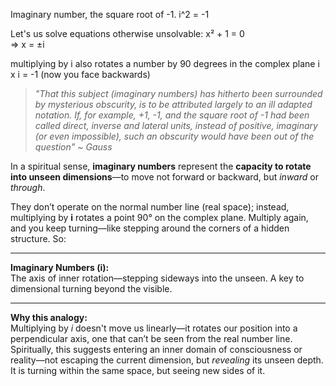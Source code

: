 Imaginary number, the square root of -1. 
i^2 = -1

Let's us solve equations otherwise unsolvable:
x² + 1 = 0  
⇒ x = ±i

multiplying by i also rotates a number by 90 degrees in the complex plane i x i = -1 (now you face backwards)

> *"That this subject (imaginary numbers) has hitherto been surrounded by mysterious obscurity, is to be attributed largely to an ill adapted notation. If, for example, +1, -1, and the square root of -1 had been called direct, inverse and lateral units, instead of positive, imaginary (or even impossible), such an obscurity would have been out of the question"
> ~ Gauss*

In a spiritual sense, **imaginary numbers** represent the **capacity to rotate into unseen dimensions**—to move not forward or backward, but _inward_ or _through_.

They don’t operate on the normal number line (real space); instead, multiplying by **i** rotates a point 90° on the complex plane. Multiply again, and you keep turning—like stepping around the corners of a hidden structure. So:

---

**Imaginary Numbers (i):**  
The axis of inner rotation—stepping sideways into the unseen. A key to dimensional turning beyond the visible.

---

**Why this analogy:**  
Multiplying by _i_ doesn't move us linearly—it rotates our position into a perpendicular axis, one that can’t be seen from the real number line. Spiritually, this suggests entering an inner domain of consciousness or reality—not escaping the current dimension, but _revealing_ its unseen depth. It is turning within the same space, but seeing new sides of it.